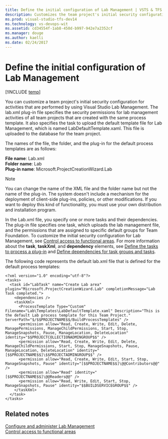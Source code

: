 ```yaml
---
title: Define the initial configuration of Lab Management | VSTS & TFS
description: Customizes the team project's initial security configuration for activities that are performed by using Visual Studio Lab Management - Team Foundation Server (TFS)
ms.prod: visual-studio-tfs-dev14
ms.technology: vs-devops-wit
ms.assetid: cd34554f-1ab8-450d-b997-942e7a2352cf
ms.manager: douge
ms.author: kaelli
ms.date: 02/24/2017
---
```


# Define the initial configuration of Lab Management

[!INCLUDE [temp](../../_shared/dev15-version-header-process-template.md)]

You can customize a team project's initial security configuration for activities that are performed by using Visual Studio Lab Management. The lab.xml plug-in file specifies the security permissions for lab management activities of all team projects that are created with the same process template. It also specifies the task to upload the default template file for Lab Management, which is named LabDefaultTemplate.xaml. This file is uploaded to the database for the team project.  
  
The names of the file, the folder, and the plug-in for the default process templates are as follows:  
    
**File name**: Lab.xml  
**Folder name**: Lab  
**Plug-in name**: Microsoft.ProjectCreationWizard.Lab  
  
> [!NOTE]  
>  You can change the name of the XML file and the folder name but not the name of the plug-in. The system doesn't include a mechanism for the deployment of client-side plug-ins, policies, or other modifications. If you want to deploy this kind of functionality, you must use your own distribution and installation program.  
  
 In the Lab.xml file, you specify one or more tasks and their dependencies. The plug-in file specifies one task, which uploads the lab management file, and the permissions that are assigned to specific default groups for Team Foundation. To customize the initial security configuration for Lab Management, see [Control access to functional areas](control-access-to-functional-areas.md). For more information about the **task**, **taskXml**, and **dependency** elements, see [Define the tasks to process a plug-in](define-tasks-to-process-a-plug-in.md) and [Define dependencies for task groups and tasks](define-dependencies-plug-ins-groups-tasks.md).  
  
 The following code represents the default lab.xml file that is defined for the default process templates:  
  
```  
<?xml version="1.0" encoding="utf-8"?>  
<tasks>  
  <task id="LabTask" name="Create Lab area" plugin="Microsoft.ProjectCreationWizard.Lab" completionMessage="Lab Task completed.">  
    <dependencies />  
    <taskXml>  
      <ProcessTemplate Type="Custom" Filename="Lab\Templates\LabDefaultTemplate.xaml" Description="This is the default Lab process template for this Team Project." ServerPath="$/$$PROJECTNAME$$/BuildProcessTemplates" />  
      <permission allow="Read, Create, Write, Edit, Delete, ManagePermissions, ManageChildPermissions, Start, Stop, ManageSnapshots, Pause, ManageLocation, DeleteLocation" identity="$$PROJECTCOLLECTIONADMINGROUP$$" />  
      <permission allow="Read, Create, Write, Edit, Delete, ManageChildPermissions, Start, Stop, ManageSnapshots, Pause, ManageLocation, DeleteLocation" identity="[$$PROJECTNAME$$]\$$PROJECTADMINGROUP$$" />  
      <permission allow="Read, Create, Write, Edit, Start, Stop, ManageSnapshots, Pause" identity="[$$PROJECTNAME$$]\@@Contributors@@" />  
      <permission allow="Read" identity="[$$PROJECTNAME$$]\@@Readers@@" />  
      <permission allow="Read, Write, Edit, Start, Stop, ManageSnapshots, Pause" identity="$$BUILDSERVICEGROUP$$" />  
    </taskXml>  
  </task>  
</tasks>  
```  
  
## Related notes  
 [Configure and administer Lab Management](https://msdn.microsoft.com/en-us/library/dd936084.aspx)   
 [Control access to functional areas](control-access-to-functional-areas.md)